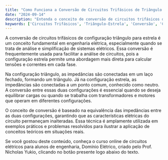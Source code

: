 ```yaml
---
title: "Como Funciona a Conversão de Circuitos Trifásicos de Triângulo para Estrela?"
date: "2024-09-14"
description: "Entenda o conceito de conversão de circuitos trifásicos de triângulo para estrela e sua importância em sistemas elétricos."
keywords: ['Circuitos Trifásicos', 'Triângulo-Estrela', 'Conversão', 'Conceito', 'Engenharia Elétrica']
---
```


A conversão de circuitos trifásicos de configuração triângulo para estrela é um conceito fundamental em engenharia elétrica, especialmente quando se trata de análise e simplificação de sistemas elétricos. Essa conversão é frequentemente usada para facilitar a análise de circuitos, pois a configuração estrela permite uma abordagem mais direta para calcular tensões e correntes em cada fase.

Na configuração triângulo, as impedâncias são conectadas em um laço fechado, formando um triângulo. Já na configuração estrela, as impedâncias são conectadas a um ponto comum, conhecido como neutro. A conversão entre essas duas configurações é essencial quando se deseja equilibrar cargas ou quando se trabalha com transformadores e motores que operam em diferentes configurações.

O conceito de conversão é baseado na equivalência das impedâncias entre as duas configurações, garantindo que as características elétricas do circuito permaneçam inalteradas. Essa técnica é amplamente utilizada em exemplos práticos e problemas resolvidos para ilustrar a aplicação de conceitos teóricos em situações reais.

Se você gostou deste conteúdo, conheça o curso online de circuitos elétricos para alunos de engenharia, Domínio Elétrico, criado pelo Prof. Nicholas Yukio, clicando no botão presente logo abaixo do texto.